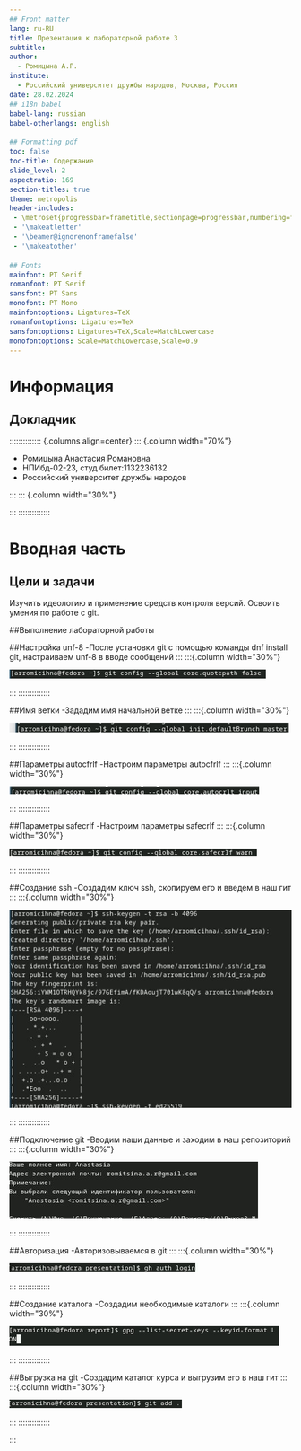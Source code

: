 ```yaml
---
## Front matter
lang: ru-RU
title: Презентация к лабораторной работе 3
subtitle: 
author:
  - Ромицына А.Р.
institute:
  - Российский университет дружбы народов, Москва, Россия
date: 28.02.2024
## i18n babel
babel-lang: russian
babel-otherlangs: english

## Formatting pdf
toc: false
toc-title: Содержание
slide_level: 2
aspectratio: 169
section-titles: true
theme: metropolis
header-includes:
 - \metroset{progressbar=frametitle,sectionpage=progressbar,numbering=fraction}
 - '\makeatletter'
 - '\beamer@ignorenonframefalse'
 - '\makeatother'

## Fonts
mainfont: PT Serif
romanfont: PT Serif
sansfont: PT Sans
monofont: PT Mono
mainfontoptions: Ligatures=TeX
romanfontoptions: Ligatures=TeX
sansfontoptions: Ligatures=TeX,Scale=MatchLowercase
monofontoptions: Scale=MatchLowercase,Scale=0.9
---
```

# Информация

## Докладчик

:::::::::::::: {.columns align=center}
::: {.column width="70%"}

  * Ромицына Анастасия Романовна
  * НПИбд-02-23, студ билет:1132236132
  * Российский университет дружбы народов
 

:::
::: {.column width="30%"}


:::
::::::::::::::
# Вводная часть


## Цели и задачи

Изучить идеологию и применение средств контроля версий.
Освоить умения по работе с git.

##Выполнение лабораторной работы

##Настройка unf-8
-После установки git с помощью команды dnf install git, настраиваем unf-8 в вводе сообщений
:::
:::{.column width="30%"}

![](./image/1.jpeg)

:::
::::::::::::::


##Имя ветки
-Зададим имя начальной ветке
:::
:::{.column width="30%"}

![](./image/2.jpeg)

:::
::::::::::::::


##Параметры autocfrlf
-Настроим параметры autocfrlf
:::
:::{.column width="30%"}

![](./image/3.jpeg)

:::
::::::::::::::

##Параметры safecrlf
-Настроим параметры safecrlf
:::
:::{.column width="30%"}

![](./image/4.jpeg)

:::
::::::::::::::

##Создание ssh
-Создадим ключ ssh, скопируем его и введем в наш гит
:::
:::{.column width="30%"}

![](./image/5.jpeg)

:::
::::::::::::::

##Подключение git
-Вводим наши данные и заходим в наш репозиторий
:::
:::{.column width="30%"}

![](./image/6.jpeg)

:::
::::::::::::::

##Авторизация
-Авторизовываемся в git
:::
:::{.column width="30%"}

![](./image/7.jpeg)

:::
::::::::::::::


##Создание каталога
-Создадим необходимые каталоги
:::
:::{.column width="30%"}

![](./image/10.jpeg)

:::
::::::::::::::


##Выгрузка на git
-Создадим каталог курса и выгрузим его в наш гит
:::
:::{.column width="30%"}

![](./image/8.jpeg)

:::
::::::::::::::



:::
